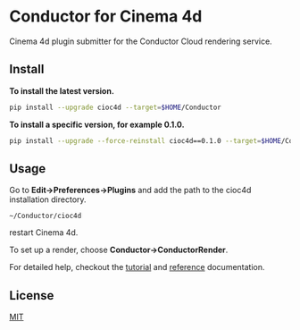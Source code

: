 # Conductor for Cinema 4d

Cinema 4d plugin submitter for the Conductor Cloud rendering service.

## Install

**To install the latest version.**
```bash
pip install --upgrade cioc4d --target=$HOME/Conductor
```

**To install a specific version, for example 0.1.0.**
```bash
pip install --upgrade --force-reinstall cioc4d==0.1.0 --target=$HOME/Conductor
```

## Usage

Go to **Edit->Preferences->Plugins** and add the path to the cioc4d installation directory. 

```
~/Conductor/cioc4d
```

restart Cinema 4d.

To set up a render, choose **Conductor->ConductorRender**. 

For detailed help, checkout the [tutorial](https://docs.conductortech.com/tutorials/c4d) and [reference](https://docs.conductortech.com/reference/c4d) documentation.


## License
[MIT](https://choosealicense.com/licenses/mit)
